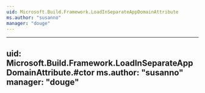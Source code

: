 ```yaml
---
uid: Microsoft.Build.Framework.LoadInSeparateAppDomainAttribute
ms.author: "susanno"
manager: "douge"
---
```


---
uid: Microsoft.Build.Framework.LoadInSeparateAppDomainAttribute.#ctor
ms.author: "susanno"
manager: "douge"
---
